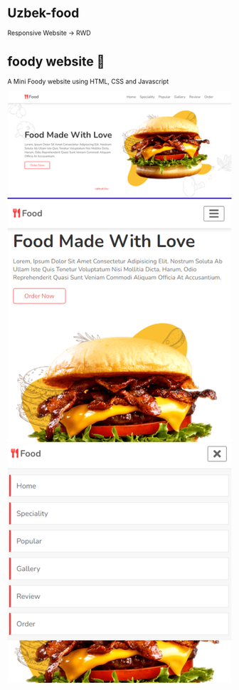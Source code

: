 # Uzbek-food

Responsive Website -> RWD
# foody website 🙂 

A Mini Foody  website using HTML, CSS and Javascript

![Desktop-preview](./design/desktop.png)
![Android-preview](./design/android.png)
![Android-navbar-menu-preview](./design/android-changed.png)